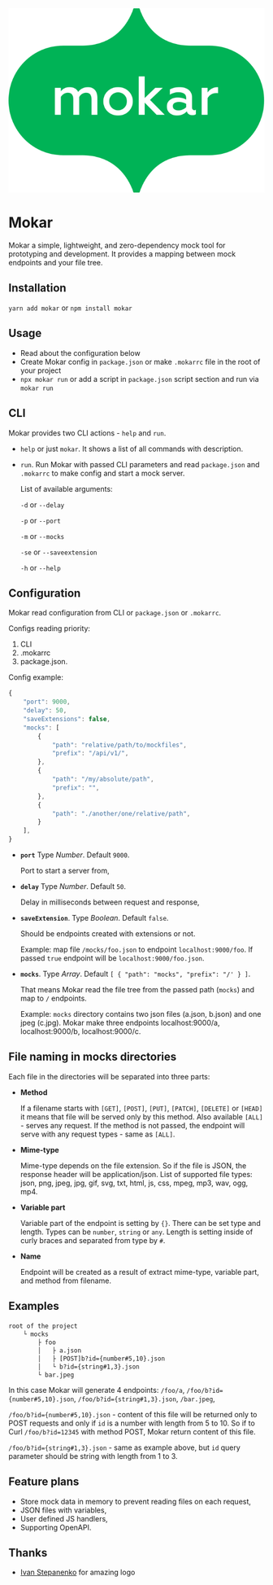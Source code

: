 <img src="https://raw.githubusercontent.com/fr4nki/mokar/2160c69de873d8f8c38dd64e268657ce1e8a5af1/.github/logo.svg?token=ABGN2GVVWEF4J5OG2OZJORK7UB5KK" alt="Awesome Mokar logo" />

# Mokar
Mokar a simple, lightweight, and zero-dependency mock tool for prototyping and development. It provides a mapping between mock endpoints and your file tree.

## Installation

`yarn add mokar` or `npm install mokar`

## Usage

- Read about the configuration below
- Create Mokar config in `package.json` or make `.mokarrc` file in the root of your project
- `npx mokar run` or add a script in `package.json` script section and run via `mokar run`

## CLI

Mokar provides two CLI actions - `help` and `run`.

- `help` or just `mokar`. It shows a list of all commands with description.

- `run`. Run Mokar with passed CLI parameters and read `package.json` and `.mokarrc` to make config and start a mock server.

    List of available arguments:

    `-d` or `--delay`

    `-p` or `--port`

    `-m` or `--mocks`

    `-se` or `--saveextension`

    `-h` or `--help`

## Configuration
Mokar read configuration from CLI or `package.json` or `.mokarrc`.

Configs reading priority:
1. CLI
2. .mokarrc
3. package.json.

Config example:
```js
{
    "port": 9000,
    "delay": 50,
    "saveExtensions": false,
    "mocks": [
        {
            "path": "relative/path/to/mockfiles",
            "prefix": "/api/v1/",
        },
        {
            "path": "/my/absolute/path",
            "prefix": "",
        },
        {
            "path": "./another/one/relative/path",
        }
    ],
}
```

- **`port`** Type _Number_. Default `9000`.

    Port to start a server from,

- **`delay`** Type _Number_. Default `50`.

    Delay in milliseconds between request and response,

- **`saveExtension`**. Type _Boolean_. Default `false`.

    Should be endpoints created with extensions or not.

    Example: map file `/mocks/foo.json` to endpoint `localhost:9000/foo`. If passed `true` endpoint will be `localhost:9000/foo.json`.

- **`mocks`**. Type _Array_. Default `[ { "path": "mocks", "prefix": "/' } ]`.

    That means Mokar read the file tree from the passed path (`mocks`) and map to `/` endpoints.

    Example: `mocks` directory contains two json files (a.json, b.json) and one jpeg (c.jpg). Mokar make three endpoints localhost:9000/a, localhost:9000/b, localhost:9000/c.

## File naming in mocks directories

Each file in the directories will be separated into three parts:

- **Method**

    If a filename starts with `[GET]`, `[POST]`, `[PUT]`, `[PATCH]`, `[DELETE]` or `[HEAD]` it means that file will be served only by this method. Also available `[ALL]` - serves any request. If the method is not passed, the endpoint will serve with any request types - same as `[ALL]`.

- **Mime-type**

    Mime-type depends on the file extension. So if the file is JSON, the response header will be application/json. List of supported file types: json, png, jpeg, jpg, gif, svg, txt, html, js, css, mpeg, mp3, wav, ogg, mp4.

- **Variable part**

    Variable part of the endpoint is setting by `{}`. There can be set type and length. Types can be `number`, `string` or `any`. Length is setting inside of curly braces and separated from type by `#`.

- **Name**

    Endpoint will be created as a result of extract mime-type, variable part, and method from filename.

## Examples

```
root of the project
    └ mocks
        ├ foo
        │   ├ a.json
        │   ├ [POST]b?id={number#5,10}.json
        │   └ b?id={string#1,3}.json
        └ bar.jpeg
```

In this case Mokar will generate 4 endpoints:
`/foo/a`,
`/foo/b?id={number#5,10}.json`,
`/foo/b?id={string#1,3}.json`,
`/bar.jpeg`,

`/foo/b?id={number#5,10}.json` - content of this file will be returned only to POST requests and only if `id` is a number with length from 5 to 10. So if to Curl `/foo/b?id=12345` with method POST, Mokar return content of this file.

`/foo/b?id={string#1,3}.json` - same as example above, but `id` query parameter should be string with length from 1 to 3.


## Feature plans
- Store mock data in memory to prevent reading files on each request,
- JSON files with variables,
- User defined JS handlers,
- Supporting OpenAPI.

## Thanks

- [Ivan Stepanenko](https://www.facebook.com/istepanenko) for amazing logo
